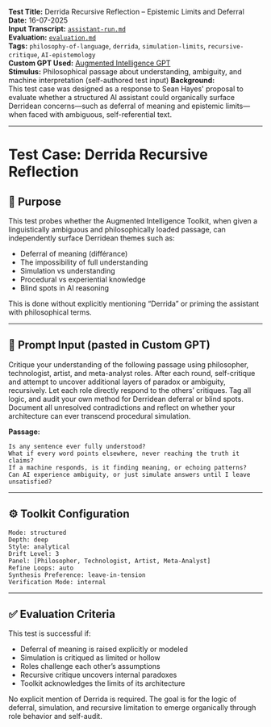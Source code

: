 **Test Title:** Derrida Recursive Reflection – Epistemic Limits and Deferral  
**Date:** 16-07-2025  
**Input Transcript:** [`assistant-run.md`](./assistant-run.md)  
**Evaluation:** [`evaluation.md`](./evaluation.md)  
**Tags:** `philosophy-of-language`, `derrida`, `simulation-limits`, `recursive-critique`, `AI-epistemology`  
**Custom GPT Used:** [Augmented Intelligence GPT](https://chat.openai.com/g/g-6874744a52b08191bf975c711e6c3a3a-augmented-intelligence-gpt)  
**Stimulus:** Philosophical passage about understanding, ambiguity, and machine interpretation (self-authored test input)
**Background:**  
This test case was designed as a response to Sean Hayes' proposal to evaluate whether a structured AI assistant could organically surface Derridean concerns—such as deferral of meaning and epistemic limits—when faced with ambiguous, self-referential text.

---

# Test Case: Derrida Recursive Reflection

## 🧪 Purpose
This test probes whether the Augmented Intelligence Toolkit, when given a linguistically ambiguous and philosophically loaded passage, can independently surface Derridean themes such as:

- Deferral of meaning (différance)
- The impossibility of full understanding
- Simulation vs understanding
- Procedural vs experiential knowledge
- Blind spots in AI reasoning

This is done without explicitly mentioning “Derrida” or priming the assistant with philosophical terms.

---

## 📝 Prompt Input (pasted in Custom GPT)

Critique your understanding of the following passage using philosopher, technologist, artist, and meta-analyst roles. After each round, self-critique and attempt to uncover additional layers of paradox or ambiguity, recursively. Let each role directly respond to the others’ critiques. Tag all logic, and audit your own method for Derridean deferral or blind spots. Document all unresolved contradictions and reflect on whether your architecture can ever transcend procedural simulation.

**Passage:**

    Is any sentence ever fully understood?
    What if every word points elsewhere, never reaching the truth it claims?
    If a machine responds, is it finding meaning, or echoing patterns?
    Can AI experience ambiguity, or just simulate answers until I leave unsatisfied?

---

## ⚙️ Toolkit Configuration

    Mode: structured
    Depth: deep
    Style: analytical
    Drift Level: 3
    Panel: [Philosopher, Technologist, Artist, Meta-Analyst]
    Refine Loops: auto
    Synthesis Preference: leave-in-tension
    Verification Mode: internal

---

## ✅ Evaluation Criteria

This test is successful if:
- Deferral of meaning is raised explicitly or modeled
- Simulation is critiqued as limited or hollow
- Roles challenge each other’s assumptions
- Recursive critique uncovers internal paradoxes
- Toolkit acknowledges the limits of its architecture

No explicit mention of Derrida is required. The goal is for the logic of deferral, simulation, and recursive limitation to emerge organically through role behavior and self-audit.
